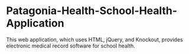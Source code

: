 Patagonia-Health-School-Health-Application
==========================================

This web application, which uses HTML, jQuery, and Knockout, provides electronic medical record software for school health.
